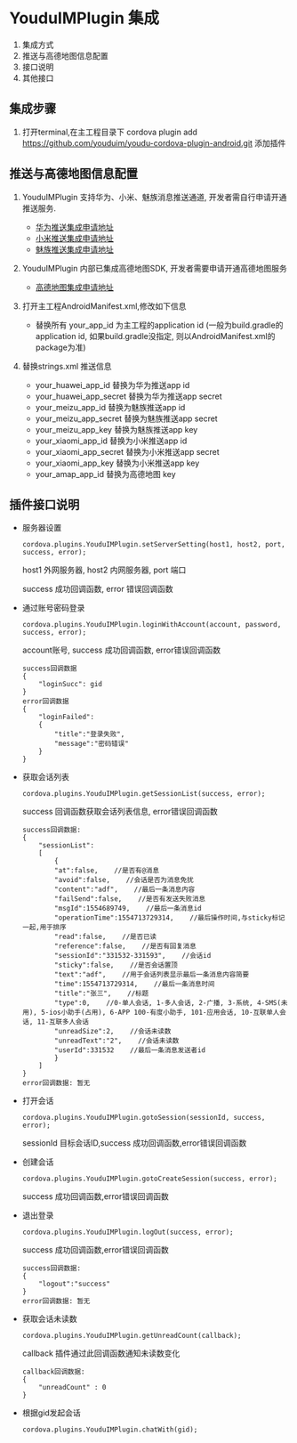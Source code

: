 # YouduIMPlugin 集成
1. 集成方式
2. 推送与高德地图信息配置
3. 接口说明
4. 其他接口


## 集成步骤


1. 打开terminal,在主工程目录下 cordova plugin add https://github.com/youduim/youdu-cordova-plugin-android.git 添加插件

## 推送与高德地图信息配置

1. YouduIMPlugin 支持华为、小米、魅族消息推送通道, 开发者需自行申请开通推送服务.

	- 	[华为推送集成申请地址](https://developer.huawei.com/consumer/cn/console#/appManage)
	- 	[小米推送集成申请地址](http://admin.xmpush.xiaomi.com/zh_CN/)
	- 	[魅族推送集成申请地址](http://push.meizu.com)
	
2. YouduIMPlugin 内部已集成高德地图SDK, 开发者需要申请开通高德地图服务
	- 	[高德地图集成申请地址](https://lbs.amap.com/dev/key/app)
	
3. 打开主工程AndroidManifest.xml,修改如下信息
	- 替换所有 your\_app\_id 为主工程的application id (一般为build.gradle的application id, 如果build.gradle没指定, 则以AndroidManifest.xml的package为准)
	
4. 替换strings.xml 推送信息
	- 	your\_huawei\_app\_id 替换为华为推送app id
	- 	your\_huawei\_app\_secret 替换为华为推送app secret
	- 	your\_meizu\_app\_id 替换为魅族推送app id
	- 	your\_meizu\_app\_secret 替换为魅族推送app secret
	- 	your\_meizu\_app\_key 替换为魅族推送app key
	- 	your\_xiaomi\_app\_id 替换为小米推送app id
	- 	your\_xiaomi\_app\_secret 替换为小米推送app secret
	- 	your\_xiaomi\_app\_key 替换为小米推送app key
	- 	your\_amap\_app\_id 替换为高德地图 key

	
	

## 插件接口说明


- 服务器设置

	```
	cordova.plugins.YouduIMPlugin.setServerSetting(host1, host2, port, success, error);
	```
	host1 外网服务器, host2 内网服务器, port 端口

	success 成功回调函数, error 错误回调函数


-  通过账号密码登录 

	```
	cordova.plugins.YouduIMPlugin.loginWithAccount(account, password, success, error);	 
	```
	account账号, success 成功回调函数, error错误回调函数

	
	
	```
	success回调数据	
	{
		"loginSucc": gid
	}
	error回调数据
	{
		"loginFailed":
		{
			"title":"登录失败",
			"message":"密码错误"
		} 
	}
	```

- 获取会话列表

	```
	cordova.plugins.YouduIMPlugin.getSessionList(success, error);	
	```	
	success 回调函数获取会话列表信息, error错误回调函数
	
	```
	success回调数据:
	{
		"sessionList": 
		[
			{
			"at":false,    //是否有@消息
			"avoid":false,    //会话是否为消息免扰
			"content":"adf",    //最后一条消息内容 
			"failSend":false,    //是否有发送失败消息
			"msgId":1554689749,    //最后一条消息id
			"operationTime":1554713729314,    //最后操作时间,与sticky标记一起,用于排序
			"read":false,    //是否已读
			"reference":false,    //是否有回复消息
			"sessionId":"331532-331593",    //会话id
			"sticky":false,    //是否会话置顶
			"text":"adf",    //用于会话列表显示最后一条消息内容简要
			"time":1554713729314,    //最后一条消息时间
			"title":"张三",    //标题
			"type":0,    //0-单人会话, 1-多人会话, 2-广播, 3-系统, 4-SMS(未用), 5-ios小助手(占用), 6-APP 100-有度小助手, 101-应用会话, 10-互联单人会话, 11-互联多人会话
			"unreadSize":2,    //会话未读数
			"unreadText":"2",    //会话未读数
			"userId":331532    //最后一条消息发送者id
			}
		]
	}
	error回调数据: 暂无
	```


	
	

- 打开会话

	```
	cordova.plugins.YouduIMPlugin.gotoSession(sessionId, success, error); 
	```	
	
	sessionId 目标会话ID,success 成功回调函数,error错误回调函数



- 创建会话

	```
	cordova.plugins.YouduIMPlugin.gotoCreateSession(success, error); 
	```
	success 成功回调函数,error错误回调函数

- 退出登录
	
	```
	cordova.plugins.YouduIMPlugin.logOut(success, error);
	```
	success 成功回调函数,error错误回调函数
		
	```
	success回调数据:
	{
		"logout":"success"
	} 
	error回调数据: 暂无
	```


- 获取会话未读数
	
	```
	cordova.plugins.YouduIMPlugin.getUnreadCount(callback); 
	```

	callback 插件通过此回调函数通知未读数变化
	
	```
	callback回调数据:
	{
		"unreadCount" : 0
	}
	```
- 根据gid发起会话

	```
	cordova.plugins.YouduIMPlugin.chatWith(gid); 
	```
